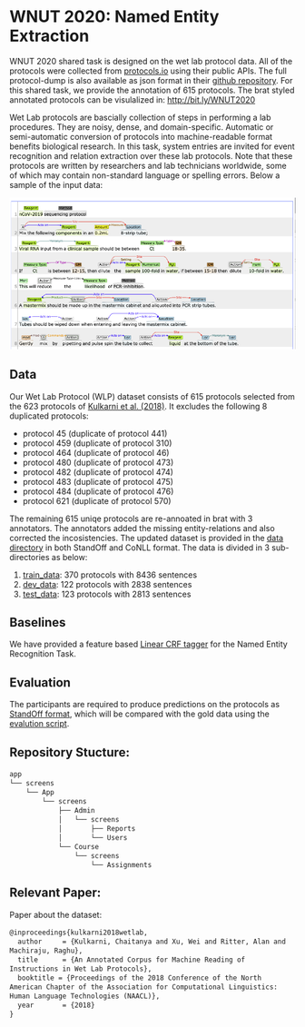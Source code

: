 # WNUT 2020: Named Entity Extraction 


WNUT 2020 shared task is designed on the wet lab protocol data. All of the protocols were collected from [protocols.io](https://www.protocols.io/) using their public APIs. The full protocol-dump is also available as json format in their [github repository](https://github.com/protocolsio/protocols). For this shared task, we provide the annotation of 615 protocols. The brat styled annotated protocols can be visulalized in: http://bit.ly/WNUT2020


Wet Lab protocols are bascially collection of  steps in performing a lab procedures. They are noisy, dense, and domain-specific. Automatic or semi-automatic conversion of protocols into machine-readable format benefits biological research. In this task, system entries are invited for event recognition and relation extraction over these lab protocols. Note that these protocols are written by researchers and lab technicians worldwide, some of which may contain non-standard language or spelling errors. Below a sample of the input data:

![nCoV-2019 sequencing protocol](./covid-data.png?raw=true "Title")



## Data

Our Wet Lab Protocol (WLP) dataset consists of 615 protocols selected from the 623 protocols of [Kulkarni et al. (2018)](https://cocoxu.github.io/publications/NAACL_2018_wet_lab_protocols.pdf). It excludes the following 8 duplicated protocols: 

- protocol 45 (duplicate of protocol 441)
- protocol 459 (duplicate of protocol 310)
- protocol 464 (duplicate of protocol 46)
- protocol 480 (duplicate of protocol 473)
- protocol 482 (duplicate of protocol 474)
- protocol 483 (duplicate of protocol 475)
- protocol 484 (duplicate of protocol 476)
- protocol 621 (duplicate of protocol 570)

The remaining 615 uniqe protocols are re-annoated in brat with 3 annotators. The annotators added the missing entity-relations and also corrected the incosistencies. The updated dataset is provided in the [data directory](./data/Readme.md) in both StandOff and CoNLL format. The data is divided in 3 sub-directories as below:

1) [train_data](./data/train_data/): 370 protocols with 8436 sentences
2) [dev_data](./data/dev_data/): 122 protocols  with 2838 sentences
3) [test_data](./data/test_data/): 123 protocols  with 2813 sentences

## Baselines

We have provided a feature based [Linear CRF tagger](./code/baseline_CRF/) for the Named Entity Recognition Task.


## Evaluation

The participants are required to produce predictions on the protocols as [StandOff format](../../data/Readme.md##-The-standoff-format:), which will be compared with the gold data using the [evalution script](./code/eval/).

## Repository Stucture:
```
app
└── screens
    └── App
        └── screens
            ├── Admin
            │   └── screens
            │       ├── Reports
            │       └── Users
            └── Course
                └── screens
                    └── Assignments
```
## Relevant Paper:

 Paper about the dataset:
   
	@inproceedings{kulkarni2018wetlab,
	  author     = {Kulkarni, Chaitanya and Xu, Wei and Ritter, Alan and Machiraju, Raghu},
	  title      = {An Annotated Corpus for Machine Reading of Instructions in Wet Lab Protocols},
	  booktitle = {Proceedings of the 2018 Conference of the North American Chapter of the Association for Computational Linguistics: Human Language Technologies (NAACL)},
	  year       = {2018}
	} 

  